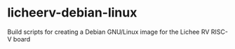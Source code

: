 # licheerv-debian-linux
Build scripts for creating a Debian GNU/Linux image for the Lichee RV RISC-V board
